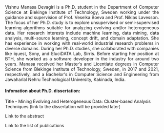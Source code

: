 <p style="text-align: justify">Vishnu Manasa Devagiri is a Ph.D. student in the Department of Computer Science at 
<a style="text-decoration:none" href="https://www.bth.se/"> Blekinge Institute of Technology</a>, Sweden working under the guidance and supervision of <a style="text-decoration:none" href="https://www.bth.se/staff/veselka-boeva-vbx/"> Prof. Veselka Boeva </a> and 
<a style="text-decoration:none" href="https://www.bth.se/eng/staff/niklas-lavesson-nla"> Prof. Niklas Lavesson</a>. The focus of her Ph.D. study is to explore unsupervised or semi-supervised learning algorithms suitable for analyzing evolving and/or heterogeneous data. Her research interests include machine learning, data mining, data analysis, multi-source learning, concept drift, and domain adaptation. She has experience in working with real-world industrial research problems in diverse domains. During her Ph.D. studies, she collaborated with companies like iquest, Sony, and EluciDATA Lab, Sirris. Before starting her position at BTH, she worked as a software developer in the industry for around two years. Manasa received her Master’s and Licentiate degrees in Computer Science from Blekinge Institute of Technology, Sweden, in 2017 and 2021, respectively, and a Bachelor's in Computer Science and Engineering from <a style="text-decoration:none" href="https://www.jntucek.ac.in/">Jawaharlal Nehru Technological University</a>, Kakinada, India.</p>

#### Infomation about Ph.D. dissertation:
Title - Mining Evolving and Heterogeneous Data: Cluster-based Analysis Techniques (link to the dissertation will be provided later)

<a style="text-decoration:none" href="/abstract">Link to the abstract</a>

<a style="text-decoration:none" href="/publications">Link to the list of publications</a> </p>

